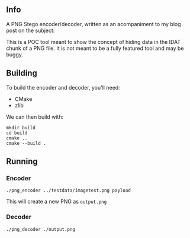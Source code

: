 ## Info

A PNG Stego encoder/decoder, written as an acompaniment to my blog post on the subject:


This is a POC tool meant to show the concept of hiding data in the IDAT chunk of a PNG file. It is not meant to be a fully featured tool and may be buggy.

## Building

To build the encoder and decoder, you'll need:

* CMake
* zlib

We can then build with:

```
mkdir build
cd build
cmake ..
cmake --build .
```

## Running

### Encoder

```
./png_encoder ../testdata/imagetest.png payload
```

This will create a new PNG as `output.png`

### Decoder

```
./png_decoder ./output.png
```